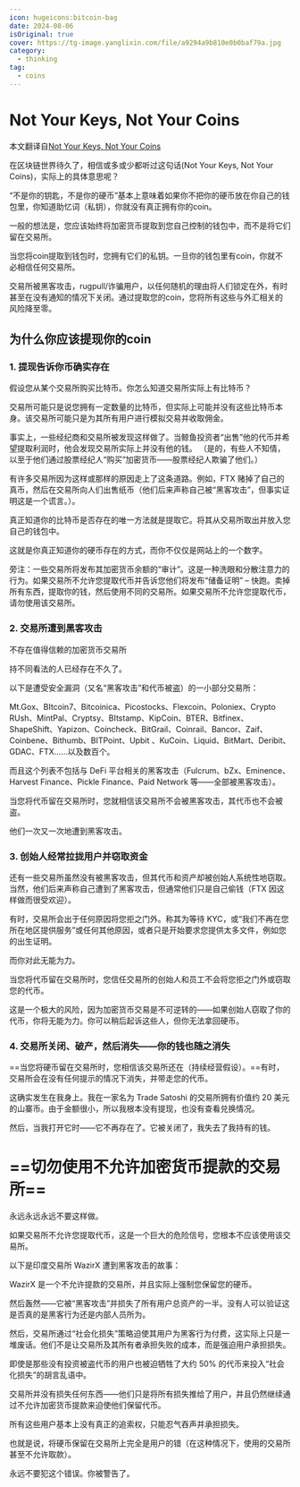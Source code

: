 ```yaml
---
icon: hugeicons:bitcoin-bag
date: 2024-08-06
isOriginal: true
cover: https://tg-image.yanglixin.com/file/a9294a9b810e0b0baf79a.jpg
category:
  - thinking
tag:
  - coins
---
```


# Not Your Keys, Not Your Coins

本文翻译自[Not Your Keys, Not Your Coins](https://lifemathmoney.com/not-your-keys-not-your-coins-explained-for-noobs/)

<!-- more -->

在区块链世界待久了，相信或多或少都听过这句话(Not Your Keys, Not Your Coins)，实际上的具体意思呢？

“不是你的钥匙，不是你的硬币”基本上意味着如果你不把你的硬币放在你自己的钱包里，你知道助忆词（私钥），你就没有真正拥有你的coin。

一般的想法是，您应该始终将加密货币提取到您自己控制的钱包中，而不是将它们留在交易所。

当您将coin提取到钱包时，您拥有它们的私钥。一旦你的钱包里有coin，你就不必相信任何交易所。

交易所被黑客攻击，rugpull/诈骗用户，以任何随机的理由将人们锁定在外，有时甚至在没有通知的情况下关闭。通过提取您的coin，您将所有这些与外汇相关的风险降至零。

## 为什么你应该提现你的coin

### 1. 提现告诉你币确实存在

假设您从某个交易所购买比特币。你怎么知道交易所实际上有比特币？

交易所可能只是说您拥有一定数量的比特币，但实际上可能并没有这些比特币本身。该交易所可能只是为其所有用户进行模拟交易并收取佣金。

事实上，一些经纪商和交易所被发现这样做了。当鲸鱼投资者“出售”他的代币并希望提取利润时，他会发现交易所实际上并没有他的钱。 （是的，有些人不知情，以至于他们通过股票经纪人“购买”加密货币——股票经纪人欺骗了他们。）

有许多交易所因为这样或那样的原因走上了这条道路。例如，FTX 赌掉了自己的真币，然后在交易所向人们出售纸币（他们后来声称自己被“黑客攻击”，但事实证明这是一个谎言。）。

真正知道你的比特币是否存在的唯一方法就是提取它。将其从交易所取出并放入您自己的钱包中。

这就是你真正知道你的硬币存在的方式，而你不仅仅是网站上的一个数字。

旁注：一些交易所将发布其加密货币余额的“审计”。这是一种洗眼和分散注意力的行为。如果交易所不允许您提取代币并告诉您他们将发布“储备证明” – 快跑。卖掉所有东西，提取你的钱，然后使用不同的交易所。如果交易所不允许您提取代币，请勿使用该交易所。

### 2. 交易所遭到黑客攻击

不存在值得信赖的加密货币交易所

持不同看法的人已经存在不久了。

以下是遭受安全漏洞（又名“黑客攻击”和代币被盗）的一小部分交易所：

Mt.Gox、BItcoin7、Bitcoinica、Picostocks、Flexcoin、Poloniex、Crypto RUsh、MintPal、Cryptsy、BItstamp、KipCoin、BTER、Bitfinex、ShapeShift、Yapizon、Coincheck、BitGrail、Coinrail、Bancor、Zaif、Coinbene、Bithumb、BITPoint、Upbit 、KuCoin、Liquid、BitMart、Deribit、GDAC、FTX……以及数百个。

而且这个列表不包括与 DeFi 平台相关的黑客攻击（Fulcrum、bZx、Eminence、Harvest Finance、Pickle Finance、Paid Network 等——全部被黑客攻击）。

当您将代币留在交易所时，您就相信该交易所不会被黑客攻击，其代币也不会被盗。

他们一次又一次地遭到黑客攻击。

### 3. 创始人经常拉拢用户并窃取资金

还有一些交易所虽然没有被黑客攻击，但其代币和资产却被创始人系统性地窃取。当然，他们后来声称自己遭到了黑客攻击，但通常他们只是自己偷钱（FTX 因这样做而很受欢迎）。

有时，交易所会出于任何原因将您拒之门外。称其为等待 KYC，或“我们不再在您所在地区提供服务”或任何其他原因，或者只是开始要求您提供太多文件，例如您的出生证明。

而你对此无能为力。

当您将代币留在交易所时，您信任交易所的创始人和员工不会将您拒之门外或窃取您的代币。

这是一个极大的风险，因为加密货币交易是不可逆转的——如果创始人窃取了你的代币，你将无能为力。你可以稍后起诉这些人，但你无法拿回硬币。

### 4. 交易所关闭、破产，然后消失——你的钱也随之消失

==当您将硬币留在交易所时，您相信该交易所还在（持续经营假设）。==有时，交易所会在没有任何提示的情况下消失，并带走您的代币。

这确实发生在我身上。我在一家名为 Trade Satoshi 的交易所拥有价值约 20 美元的山寨币。由于金额很小，所以我根本没有提现，也没有查看兑换情况。

然后，当我打开它时——它不再存在了。它被关闭了，我失去了我持有的钱。

# ==切勿使用不允许加密货币提款的交易所==


永远永远永远不要这样做。

如果交易所不允许您提取代币，这是一个巨大的危险信号，您根本不应该使用该交易所。

以下是印度交易所 WazirX 遭到黑客攻击的故事：

WazirX 是一个不允许提款的交易所，并且实际上强制您保留您的硬币。

然后轰然——它被“黑客攻击”并损失了所有用户总资产的一半。没有人可以验证这是否真的是黑客行为还是内部人员所为。

然后，交易所通过“社会化损失”策略迫使其用户为黑客行为付费，这实际上只是一堆废话。他们不是让交易所及其所有者承担失败的成本，而是强迫用户承担损失。

即使是那些没有投资被盗代币的用户也被迫牺牲了大约 50% 的代币来投入“社会化损失”的胡言乱语中。

交易所并没有损失任何东西——他们只是将所有损失推给了用户，并且仍然继续通过不允许加密货币提款来迫使他们保留代币。

所有这些用户基本上没有真正的追索权，只能忍气吞声并承担损失。

也就是说，将硬币保留在交易所上完全是用户的错（在这种情况下，使用的交易所甚至不允许取款）。

永远不要犯这个错误。你被警告了。






